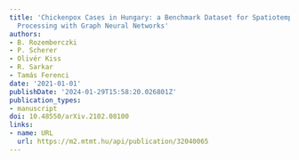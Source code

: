 ```yaml
---
title: 'Chickenpox Cases in Hungary: a Benchmark Dataset for Spatiotemporal Signal
  Processing with Graph Neural Networks'
authors:
- B. Rozemberczki
- P. Scherer
- Olivér Kiss
- R. Sarkar
- Tamás Ferenci
date: '2021-01-01'
publishDate: '2024-01-29T15:58:20.026801Z'
publication_types:
- manuscript
doi: 10.48550/arXiv.2102.08100
links:
- name: URL
  url: https://m2.mtmt.hu/api/publication/32040065
---
```

